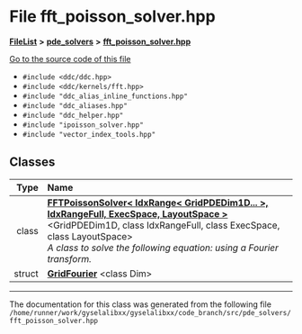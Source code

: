 

# File fft\_poisson\_solver.hpp



[**FileList**](files.md) **>** [**pde\_solvers**](dir_be2a347b8fed8e825bae8c199ecc63c1.md) **>** [**fft\_poisson\_solver.hpp**](fft__poisson__solver_8hpp.md)

[Go to the source code of this file](fft__poisson__solver_8hpp_source.md)



* `#include <ddc/ddc.hpp>`
* `#include <ddc/kernels/fft.hpp>`
* `#include "ddc_alias_inline_functions.hpp"`
* `#include "ddc_aliases.hpp"`
* `#include "ddc_helper.hpp"`
* `#include "ipoisson_solver.hpp"`
* `#include "vector_index_tools.hpp"`















## Classes

| Type | Name |
| ---: | :--- |
| class | [**FFTPoissonSolver&lt; IdxRange&lt; GridPDEDim1D... &gt;, IdxRangeFull, ExecSpace, LayoutSpace &gt;**](classFFTPoissonSolver_3_01IdxRange_3_01GridPDEDim1D_8_8_8_01_4_00_01IdxRangeFull_00_01ExecSpace_00_01LayoutSpace_01_4.md) &lt;GridPDEDim1D, class IdxRangeFull, class ExecSpace, class LayoutSpace&gt;<br>_A class to solve the following equation:_  _using a Fourier transform._ |
| struct | [**GridFourier**](structFFTPoissonSolver_3_01IdxRange_3_01GridPDEDim1D_8_8_8_01_4_00_01IdxRangeFull_00_01ExecSpace2aeecfe91d464f5738599cc105fb6087.md) &lt;class Dim&gt;<br> |



















































------------------------------
The documentation for this class was generated from the following file `/home/runner/work/gyselalibxx/gyselalibxx/code_branch/src/pde_solvers/fft_poisson_solver.hpp`

